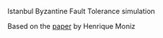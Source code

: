 Istanbul Byzantine Fault Tolerance simulation

Based on the [paper](https://arxiv.org/pdf/2002.03613) by Henrique Moniz
